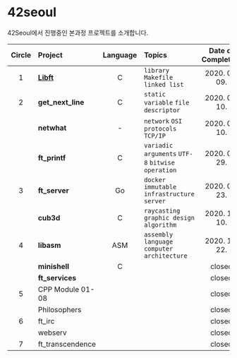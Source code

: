 # 42seoul
42Seoul에서 진행중인 본과정 프로젝트를 소개합니다.




| Circle | Project                | Language | Topics                                           | Date of Completion |
| :----: | :--------------------- | :------: | :----------------------------------------------- | :----------------: |
|   1    | [**Libft**](./1_libft) |    C     | `library` `Makefile` `linked list`               |   2020. 04. 09.    |
|   2    | **get_next_line**      |    C     | `static variable` `file descriptor`              |   2020. 04. 10.    |
|        | **netwhat**            |    -     | `network` `OSI protocols` `TCP/IP`               |   2020. 04. 10.    |
|        | **ft_printf**          |    C     | `variadic arguments` `UTF-8` `bitwise operation` |   2020. 05. 29.    |
|   3    | **ft_server**          |    Go    | `docker` `immutable infrastructure` `server`     |   2020. 08. 23.    |
|        | **cub3d**              |    C     | `raycasting` `graphic design` `algorithm`        |   2020. 11. 10.    |
|   4    | **libasm**             |   ASM    | `assembly language` `computer architecture`      |   2020. 12. 22.    |
|        | **minishell**          |    C     |                                                  |       closed       |
|        | **ft_services**        |          |                                                  |       closed       |
|   5    | CPP Module 01-08       |          |                                                  |       closed       |
|        | Philosophers           |          |                                                  |       closed       |
|   6    | ft_irc                 |          |                                                  |       closed       |
|        | webserv                |          |                                                  |       closed       |
|   7    | ft_transcendence       |          |                                                  |       closed       |